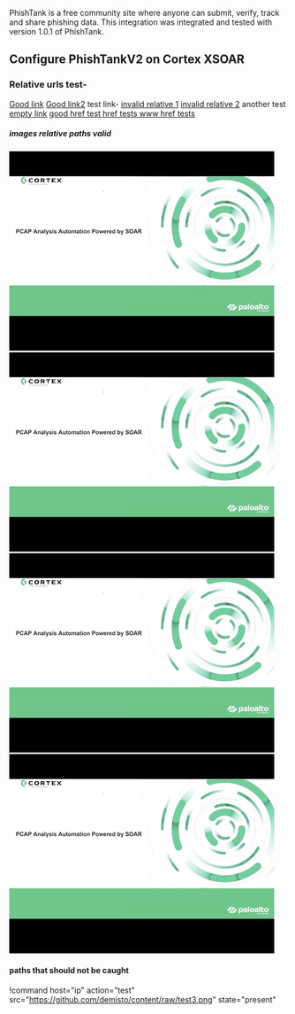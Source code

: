 PhishTank is a free community site where anyone can submit, verify, track and share phishing data.
This integration was integrated and tested with version 1.0.1 of PhishTank.
## Configure PhishTankV2 on Cortex XSOAR

### Relative urls test-
[Good link](https://www.good.co.il)
[Good link2](https://example.com)
test link- [invalid relative 1](relative1.com)
[invalid relative 2](www.relative2.com) another test
[empty link]()
<a href="https://hreftesting.com"> good href test </a>
<a href="hreftesting.com"> href tests </a>
<a href="www.hreftesting.com"> www href tests </a>


##### images relative paths valid
[![Identity with High Risk Score](readme_images/0.jpg)](https://github.com/demisto/content/raw/test2.png)
![Identity with High Risk Score](readme_images/0.jpg)
    ![Identity with High Risk Score](readme_images/0.jpg)
<img src="readme_images/0.jpg"/>

#### paths that should not be caught
!command host="ip" action="test" src="https://github.com/demisto/content/raw/test3.png" state="present"
